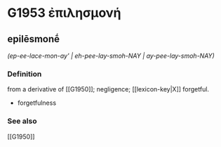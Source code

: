 # G1953 ἐπιλησμονή

## epilēsmonḗ

_(ep-ee-lace-mon-ay' | eh-pee-lay-smoh-NAY | ay-pee-lay-smoh-NAY)_

### Definition

from a derivative of [[G1950]]; negligence; [[lexicon-key|X]] forgetful.

- forgetfulness

### See also

[[G1950]]

